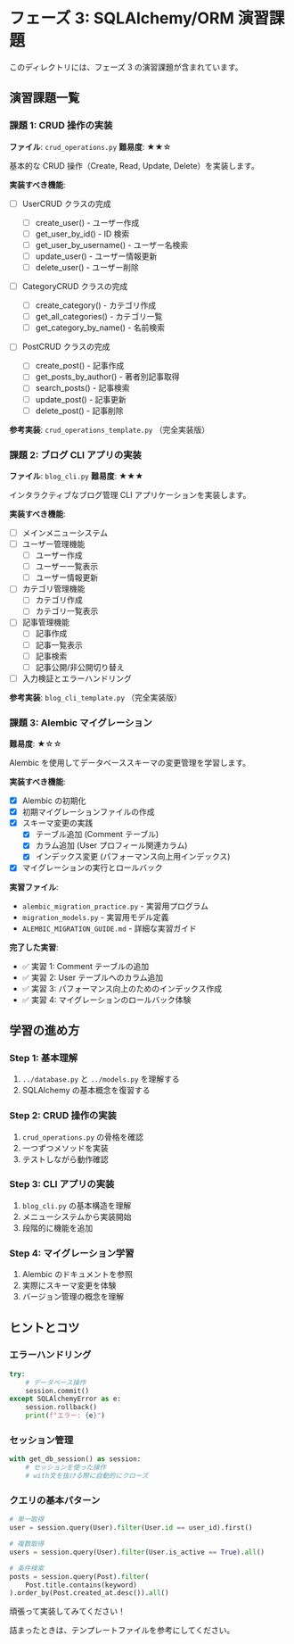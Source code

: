 # フェーズ 3: SQLAlchemy/ORM 演習課題

このディレクトリには、フェーズ 3 の演習課題が含まれています。

## 演習課題一覧

### 課題 1: CRUD 操作の実装

**ファイル**: `crud_operations.py`
**難易度**: ★★☆

基本的な CRUD 操作（Create, Read, Update, Delete）を実装します。

**実装すべき機能**:

- [ ] UserCRUD クラスの完成

  - [ ] create_user() - ユーザー作成
  - [ ] get_user_by_id() - ID 検索
  - [ ] get_user_by_username() - ユーザー名検索
  - [ ] update_user() - ユーザー情報更新
  - [ ] delete_user() - ユーザー削除

- [ ] CategoryCRUD クラスの完成

  - [ ] create_category() - カテゴリ作成
  - [ ] get_all_categories() - カテゴリ一覧
  - [ ] get_category_by_name() - 名前検索

- [ ] PostCRUD クラスの完成
  - [ ] create_post() - 記事作成
  - [ ] get_posts_by_author() - 著者別記事取得
  - [ ] search_posts() - 記事検索
  - [ ] update_post() - 記事更新
  - [ ] delete_post() - 記事削除

**参考実装**: `crud_operations_template.py` （完全実装版）

### 課題 2: ブログ CLI アプリの実装

**ファイル**: `blog_cli.py`
**難易度**: ★★★

インタラクティブなブログ管理 CLI アプリケーションを実装します。

**実装すべき機能**:

- [ ] メインメニューシステム
- [ ] ユーザー管理機能
  - [ ] ユーザー作成
  - [ ] ユーザー一覧表示
  - [ ] ユーザー情報更新
- [ ] カテゴリ管理機能
  - [ ] カテゴリ作成
  - [ ] カテゴリ一覧表示
- [ ] 記事管理機能
  - [ ] 記事作成
  - [ ] 記事一覧表示
  - [ ] 記事検索
  - [ ] 記事公開/非公開切り替え
- [ ] 入力検証とエラーハンドリング

**参考実装**: `blog_cli_template.py` （完全実装版）

### 課題 3: Alembic マイグレーション

**難易度**: ★☆☆

Alembic を使用してデータベーススキーマの変更管理を学習します。

**実装すべき機能**:

- [x] Alembic の初期化
- [x] 初期マイグレーションファイルの作成
- [x] スキーマ変更の実践
  - [x] テーブル追加 (Comment テーブル)
  - [x] カラム追加 (User プロフィール関連カラム)
  - [x] インデックス変更 (パフォーマンス向上用インデックス)
- [x] マイグレーションの実行とロールバック

**実習ファイル**:

- `alembic_migration_practice.py` - 実習用プログラム
- `migration_models.py` - 実習用モデル定義
- `ALEMBIC_MIGRATION_GUIDE.md` - 詳細な実習ガイド

**完了した実習**:

- ✅ 実習 1: Comment テーブルの追加
- ✅ 実習 2: User テーブルへのカラム追加
- ✅ 実習 3: パフォーマンス向上のためのインデックス作成
- ✅ 実習 4: マイグレーションのロールバック体験

## 学習の進め方

### Step 1: 基本理解

1. `../database.py` と `../models.py` を理解する
2. SQLAlchemy の基本概念を復習する

### Step 2: CRUD 操作の実装

1. `crud_operations.py` の骨格を確認
2. 一つずつメソッドを実装
3. テストしながら動作確認

### Step 3: CLI アプリの実装

1. `blog_cli.py` の基本構造を理解
2. メニューシステムから実装開始
3. 段階的に機能を追加

### Step 4: マイグレーション学習

1. Alembic のドキュメントを参照
2. 実際にスキーマ変更を体験
3. バージョン管理の概念を理解

## ヒントとコツ

### エラーハンドリング

```python
try:
    # データベース操作
    session.commit()
except SQLAlchemyError as e:
    session.rollback()
    print(f"エラー: {e}")
```

### セッション管理

```python
with get_db_session() as session:
    # セッションを使った操作
    # with文を抜ける際に自動的にクローズ
```

### クエリの基本パターン

```python
# 単一取得
user = session.query(User).filter(User.id == user_id).first()

# 複数取得
users = session.query(User).filter(User.is_active == True).all()

# 条件検索
posts = session.query(Post).filter(
    Post.title.contains(keyword)
).order_by(Post.created_at.desc()).all()
```

頑張って実装してみてください！

詰まったときは、テンプレートファイルを参考にしてください。
